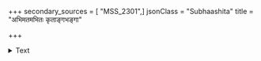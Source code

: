+++
secondary_sources = [ "MSS_2301",]
jsonClass = "Subhaashita"
title = "अभिमतमभितः कृताङ्गभङ्गा"

+++

<details><summary>Text</summary>

अभिमतमभितः कृताङ्गभङ्गा कुचयुगमुन्नतिवित्तमुन्नमय्य।  
तनुरभिलषितं क्लमच्छलेन व्यवृणुत वेल्लितबाहुवल्लरीका॥
</details>
